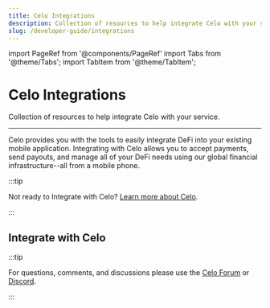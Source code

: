 ```yaml
---
title: Celo Integrations
description: Collection of resources to help integrate Celo with your service.
slug: /developer-guide/integrations
---
```


import PageRef from '@components/PageRef'
import Tabs from '@theme/Tabs';
import TabItem from '@theme/TabItem';

# Celo Integrations

Collection of resources to help integrate Celo with your service.

___


Celo provides you with the tools to easily integrate DeFi into your existing mobile application. Integrating with Celo allows you to accept payments, send payouts, and manage all of your DeFi needs using our global financial infrastructure--all from a mobile phone.


:::tip

Not ready to Integrate with Celo? [Learn more about Celo](../../../../docs/welcome.md).

:::

## Integrate with Celo

<PageRef url="/developer-guide/integrations/general" pageName="General information" />
<PageRef url="/developer-guide/integrations/checklist" pageName="Integration Checklist" />
<PageRef url="/developer-guide/integrations/custody" pageName="Custody" />
<PageRef url="/developer-guide/integrations/listings" pageName="Listings" />
<PageRef url="/developer-guide/integrations/cloud-hsm" pageName="Using a Cloud HSM" />

:::tip

For questions, comments, and discussions please use the [Celo Forum](https://forum.celo.org/) or [Discord](https://chat.celo.org/).

:::

